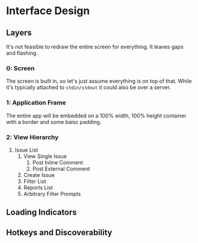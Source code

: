 # Interface Design


## Layers

It's not feasible to redraw the entire screen for everything. It leaves gaps and flashing.

### 0: Screen

The screen is built in, so let's just assume everything is on top of that. While it's typically attached to `stdin/stdout` it could also be over a server.

### 1: Application Frame

The entire app will be embedded on a 100% width, 100% height container with a border and some baisc padding.

### 2: View Hierarchy

1. Issue List
	1. View Single Issue
		1. Post Inline Comment
		2. Post External Comment
	2. Create Issue
	3. Filter List
	4. Reports List
	5. Arbitrary Filter Prompts
	
## Loading Indicators

## Hotkeys and Discoverability